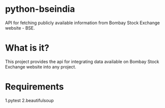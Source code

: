 # python-bseindia
API for fetching publicly available information from Bombay Stock Exchange website - BSE.
# What is it?
This project provides the api for integrating data available on Bombay Stock Exchange website into any project. 
# Requirements
1.pytest
2.beautifulsoup
